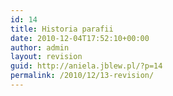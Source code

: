 ```yaml
---
id: 14
title: Historia parafii
date: 2010-12-04T17:52:10+00:00
author: admin
layout: revision
guid: http://aniela.jblew.pl/?p=14
permalink: /2010/12/13-revision/
---
```

